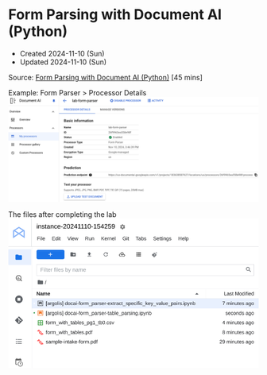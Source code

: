 # Form Parsing with Document AI (Python)
* Created 2024-11-10 (Sun)
* Updated 2024-11-10 (Sun)

Source: [Form Parsing with Document AI (Python)](https://www.cloudskillsboost.google/focuses/87654?catalog_rank=%7B%22rank%22%3A3%2C%22num_filters%22%3A0%2C%22has_search%22%3Atrue%7D&parent=catalog&search_id=39347028) [45 mins]

Example: Form Parser > Processor Details
![doc_ai-form_parser-processor_details](images/doc_ai-form_parser-processor_details.png)

The files after completing the lab
![gitlab-left_sidebar-form_parser-files_after_completing_the_lab](images/vertex_ai-workbench_instance-gitlab-left_sidebar-form_parser-files_after_completing_the_lab.png)
